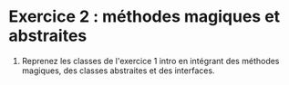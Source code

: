 # Exercice 2 : méthodes magiques et abstraites

1. Reprenez les classes de l'exercice 1 intro en intégrant des méthodes magiques, des classes abstraites et des interfaces.
